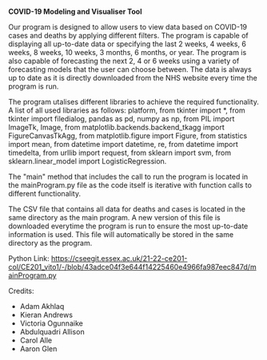 **COVID-19 Modeling and Visualiser Tool**

Our program is designed to allow users to view data based on COVID-19 cases and deaths by applying different filters. The program is capable of displaying all up-to-date data or specifying the last 2 weeks, 4 weeks, 6 weeks, 8 weeks, 10 weeks, 3 months, 6 months, or year. The program is also capable of forecasting the next 2, 4 or 6 weeks using a variety of forecasting models that the user can choose between. The data is always up to date as it is directly downloaded from the NHS website every time the program is run.

The program utalises different libraries to achieve the required functionality. A list of all used libraries as follows: platform, from tkinter import *, from tkinter import filedialog, pandas as pd, numpy as np, from PIL import ImageTk, Image, from matplotlib.backends.backend_tkagg import FigureCanvasTkAgg, from matplotlib.figure import Figure, from statistics import mean, from datetime import datetime, re, from datetime import timedelta, from urllib import request, from sklearn import svm, from sklearn.linear_model import LogisticRegression.

The "main" method that includes the call to run the program is located in the mainProgram.py file as the code itself is iterative with function calls to different functionality.

The CSV file that contains all data for deaths and cases is located in the same directory as the main program. A new version of this file is downloaded everytime the program is run to ensure the most up-to-date information is used. This file will automatically be stored in the same directory as the program. 

Python Link: https://cseegit.essex.ac.uk/21-22-ce201-col/CE201_vito1/-/blob/43adce04f3e644f14225460e4966fa987eec847d/mainProgram.py

Credits:
- Adam Akhlaq
- Kieran Andrews
- Victoria Ogunnaike
- Abdulquadri Allison
- Carol Alle
- Aaron Glen
